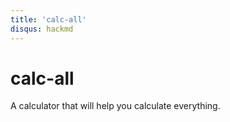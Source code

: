 ```yaml
---
title: 'calc-all'
disqus: hackmd
---
```


calc-all
===

A calculator that will help you calculate everything. 
